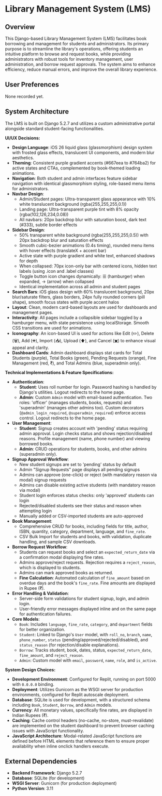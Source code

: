 # Library Management System (LMS)

## Overview
This Django-based Library Management System (LMS) facilitates book borrowing and management for students and administrators. Its primary purpose is to streamline the library's operations, offering students an intuitive platform to browse and request books, while providing administrators with robust tools for inventory management, user administration, and borrow request approvals. The system aims to enhance efficiency, reduce manual errors, and improve the overall library experience.

## User Preferences
None recorded yet.

## System Architecture
The LMS is built on Django 5.2.7 and utilizes a custom administrative portal alongside standard student-facing functionalities.

**UI/UX Decisions:**
- **Design Language**: iOS 26 liquid glass (glassmorphism) design system with frosted glass effects, translucent UI components, and modern blur aesthetics.
- **Theming**: Consistent purple gradient accents (#667eea to #764ba2) for active states and CTAs, complemented by book-themed loading animations.
- **Navigation**: Both student and admin interfaces feature sidebar navigation with identical glassmorphism styling, role-based menu items for administrators.
- **Navbar Design**: 
  - Admin/Student pages: Ultra-transparent glass appearance with 10% white translucent background (rgba(255,255,255,0.1))
  - Landing page: Ultra-transparent purple tint with 8% opacity (rgba(102,126,234,0.08))
  - All navbars: 20px backdrop blur with saturation boost, dark text (#333), subtle border effects
- **Sidebar Design**: 
  - 50% transparent white background (rgba(255,255,255,0.5)) with 20px backdrop blur and saturation effects
  - Smooth cubic-bezier animations (0.4s timing), rounded menu items with hover effects (translateX + accent bar)
  - Active state with purple gradient and white text, enhanced shadows for depth
  - When collapsed: 70px icon-only bar with centered icons, hidden text labels (using .icon and .label classes)
  - Toggle button icon changes dynamically: ☰ (hamburger) when expanded, → (arrow) when collapsed
  - Identical implementation across all admin and student pages
- **Search Bars**: iOS glass design with 60% translucent background, 20px blur/saturate filters, glass borders, 24px fully rounded corners (pill shape), smooth focus states with purple accent halos
- **Layout**: Clean, modern card-based layouts are used for dashboards and management pages.
- **Interactivity**: All pages include a collapsible sidebar toggled by a hamburger menu, with state persistence using localStorage. Smooth CSS transitions are used for animations.
- **Iconography**: An icon-based UI is used for actions like Edit (✏️), Delete (🗑️), Add (➕), Import (📥), Upload (⬆️), and Cancel (✖️) to enhance visual appeal and clarity.
- **Dashboard Cards**: Admin dashboard displays stat cards for Total Students (purple), Total Books (green), Pending Requests (orange), Fine Management (red, ₹), and Total Admins (blue, superadmin only).

**Technical Implementations & Feature Specifications:**
- **Authentication**:
    - **Student**: Uses roll number for login. Password hashing is handled by Django's utilities. Logout redirects to the home page.
    - **Admin**: Custom `Admin` model with email-based authentication. Two roles: 'officer' (manages students, books, requests) and 'superadmin' (manages other admins too). Custom decorators (`@admin_login_required`, `@superadmin_required`) enforce access control. Logout redirects to the home page.
- **User Management**:
    - **Student**: Signup creates account with 'pending' status requiring admin approval. Login checks status and shows rejection/disabled reasons. Profile management (name, phone number) and viewing borrowed books.
    - **Admin**: CRUD operations for students, books, and other admins (superadmin only).
- **Signup Approval Workflow**:
    - New student signups are set to 'pending' status by default
    - Admin "Signup Requests" page displays all pending signups
    - Admins can approve (one-click) or reject (with mandatory reason via modal) signup requests
    - Admins can disable existing active students (with mandatory reason via modal)
    - Student login enforces status checks: only 'approved' students can login
    - Rejected/disabled students see their status and reason when attempting login
    - Manually added or CSV-imported students are auto-approved
- **Book Management**:
    - Comprehensive CRUD for books, including fields for title, author, ISBN, quantity, category, department, language, and `fine_rate`.
    - CSV Bulk Import for students and books, with validation, duplicate handling, and sample CSV downloads.
- **Borrow Request Workflow**:
    - Students can request books and select an `expected_return_date` via a confirmation modal displaying fine rates.
    - Admins approve/reject requests. Rejection requires a `reject_reason`, which is displayed to students.
    - Admins can mark approved books as returned.
    - **Fine Calculation**: Automated calculation of `fine_amount` based on overdue days and the book's `fine_rate`. Fine amounts are displayed in Rupee (₹).
- **Error Handling & Validation**:
    - Server-side form validations for student signup, login, and admin login.
    - User-friendly error messages displayed inline and on the same page for authentication failures.
- **Core Models**:
    - `Book`: Includes `language`, `fine_rate`, `category`, and `department` fields for better organization.
    - `Student`: Linked to Django's `User` model, with `roll_no`, `branch`, `name`, `phone_number`, `status` (pending/approved/rejected/disabled), and `status_reason` (for rejection/disable explanations).
    - `Borrow`: Tracks student, book, dates, status, `expected_return_date`, `fine_amount`, and `reject_reason`.
    - `Admin`: Custom model with `email`, `password`, `name`, `role`, and `is_active`.

**System Design Choices:**
- **Development Environment**: Configured for Replit, running on port 5000 with `0.0.0.0` binding.
- **Deployment**: Utilizes Gunicorn as the WSGI server for production environments, configured for Replit autoscale deployment.
- **Database**: SQLite is used for development, with a structured schema including `Book`, `Student`, `Borrow`, and `Admin` models.
- **Currency**: All monetary values, specifically fine rates, are displayed in Indian Rupees (₹).
- **Caching**: Cache control headers (no-cache, no-store, must-revalidate) are implemented on the student dashboard to prevent browser caching issues with JavaScript functionality.
- **JavaScript Architecture**: Modal-related JavaScript functions are defined before HTML elements that reference them to ensure proper availability when inline onclick handlers execute.

## External Dependencies
- **Backend Framework**: Django 5.2.7
- **Database**: SQLite (for development)
- **WSGI Server**: Gunicorn (for production deployment)
- **Python Version**: 3.11